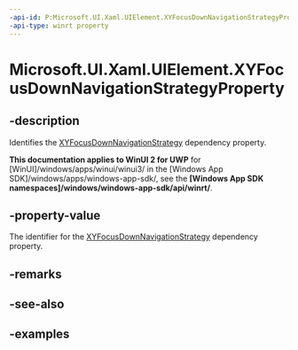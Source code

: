```yaml
---
-api-id: P:Microsoft.UI.Xaml.UIElement.XYFocusDownNavigationStrategyProperty
-api-type: winrt property
---
```


<!-- Property syntax.
public DependencyProperty XYFocusDownNavigationStrategyProperty { get; }
-->

# Microsoft.UI.Xaml.UIElement.XYFocusDownNavigationStrategyProperty

## -description

Identifies the [XYFocusDownNavigationStrategy](uielement_xyfocusdownnavigationstrategy.md) dependency property.

**This documentation applies to WinUI 2 for UWP** for [WinUI]/windows/apps/winui/winui3/ in the [Windows App SDK]/windows/apps/windows-app-sdk/, see the **[Windows App SDK namespaces]/windows/windows-app-sdk/api/winrt/**.

## -property-value

The identifier for the [XYFocusDownNavigationStrategy](uielement_xyfocusdownnavigationstrategy.md) dependency property.

## -remarks

## -see-also

## -examples

